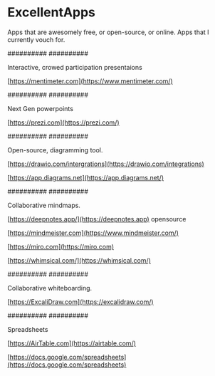 # ExcellentApps
Apps that are awesomely free, or open-source, or online.
Apps that I currently vouch for.

##########
##########

Interactive, crowed participation presentaions

[https://mentimeter.com](https://www.mentimeter.com/)

##########
##########

Next Gen powerpoints

[https://prezi.com](https://prezi.com/)

##########
##########

Open-source, diagramming tool.

[https://drawio.com/intergrations](https://drawio.com/integrations)

[https://app.diagrams.net](https://app.diagrams.net/)

##########
##########

Collaborative mindmaps.

[https://deepnotes.app/](https://deepnotes.app) opensource

[https://mindmeister.com](https://www.mindmeister.com/)

[https://miro.com](https://miro.com)

[https://whimsical.com/](https://whimsical.com/)

##########
##########

Collaborative whiteboarding.

[https://ExcaliDraw.com](https://excalidraw.com/)

##########
##########

Spreadsheets

[https://AirTable.com](https://airtable.com/)

[https://docs.google.com/spreadsheets](https://docs.google.com/spreadsheets)
